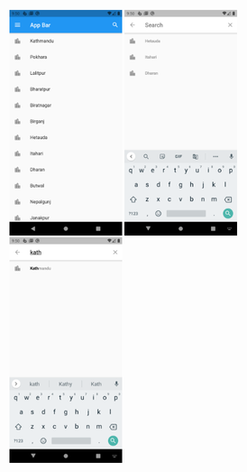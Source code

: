 <img src="images/cities.png" height="400"/> <img src="images/recent search.png" height="400"/> <img src="images/search.png" height="400"/>
